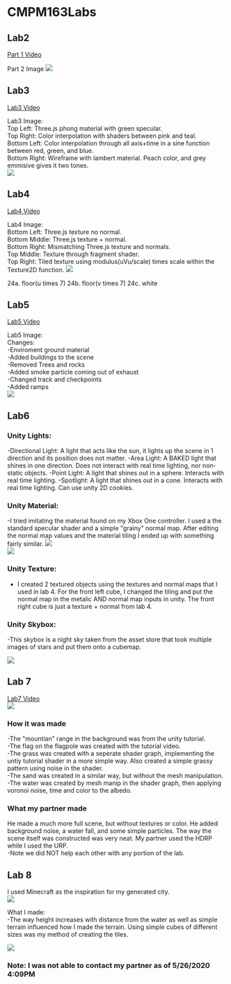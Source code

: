 # CMPM163Labs
 
## Lab2

 [Part 1 Video](https://drive.google.com/file/d/1fT3sscdZow4fVg__wP3ExCXg0SP7Tm3A/view?usp=sharing)
 
 Part 2 Image
 ![](lab2/part2_Image.png)
 
## Lab3

 [Lab3 Video](https://drive.google.com/file/d/1E-CuMJIc3UTypj7LUvqj61QNifWSzHhe/view?usp=sharing)
 
 Lab3 Image:  
   Top Left: Three.js phong material with green specular.  
   Top Right: Color interpolation with shaders between pink and teal.  
   Bottom Left: Color interpolation through all axis+time in a sine function between red, green, and blue.  
   Bottom Right: Wireframe with lambert material.  Peach color, and grey emmisive gives it two tones.  
 ![](lab3/lab3_Image.png)

  
## Lab4

[Lab4 Video](https://drive.google.com/file/d/1dzP2sAbAOifWZQALaElPy3QV8X_36Vm-/view?usp=sharing)

Lab4 Image:  
   Bottom Left: Three.js texture no normal.  
   Bottom Middle: Three.js texture + normal.  
   Bottom Right: Mismatching Three.js texture and normals.  
   Top Middle: Texture through fragment shader.  
   Top Right: Tiled texture using modulus(uVu/scale) times scale within the Texture2D function.
![](lab4/lab4_Image.png)

24a. floor(u times 7)
24b. floor(v times 7)
24c. white


## Lab5

[Lab5 Video](https://drive.google.com/file/d/1YnSFsufs4y6aAzaPvmLBaPR80eY9wTwb/view?usp=sharing)

Lab5 Image:  
  Changes:  
  -Enviroment ground material  
  -Added buildings to the scene  
  -Removed Trees and rocks  
  -Added smoke particle coming out of exhaust  
  -Changed track and checkpoints  
  -Added ramps  
![](lab5/lab5_Image.png)  


## Lab6

### Unity Lights:
-Directional Light: A light that acts like the sun, it lights up the scene in 1 direction and its position does not matter.
-Area Light: A BAKED light that shines in one direction.  Does not interact with real time lighting, nor non-static objects.
-Point Light: A light that shines out in a sphere. Interacts with real time lighting.
-Spotlight: A light that shines out in a cone. Interacts with real time lighting. Can use unity 2D cookies.

### Unity Material:  
-I tried imitating the material found on my Xbox One controller. I used a the standard specular shader and a simple "grainy" normal map.  After editing the normal map values and the material tiling I ended up with something fairly similar.
![](lab6/Lab6_Image1.png)  
![](lab6/Lab6_Image2.jpg)  

### Unity Texture:
- I created 2 textured objects using the textures and normal maps that I used in lab 4.  For the front left cube, I changed the tiling and put the normal map in the metalic AND normal map inputs in unity.  The front right cube is just a texture + normal from lab 4.

### Unity Skybox:
-This skybox is a night sky taken from the asset store that took multiple images of stars and put them onto a cubemap.

![](lab6/Lab6_Image3.png) 

## Lab 7

[Lab7 Video](https://drive.google.com/file/d/1g-T8Pl7Zk60YR1EN17eN9PK-DUWbB9kP/view?usp=sharing)  
![](lab7/Lab7_Image.png) 
### How it was made  
-The "mountian" range in the background was from the unity tutorial.  
-The flag on the flagpole was created with the tutorial video.  
-The grass was created with a seperate shader graph, implementing the untiy tutorial shader in a more simple way. Also created a simple grassy pattern using noise in the shader.  
-The sand was created in a similar way, but without the mesh manipulation.  
-The water was created by mesh manip in the shader graph, then applying voronoi noise, time and color to the albedo.  

### What my partner made  
He made a much more full scene, but without textures or color. He added background noise, a water fall, and some simple particles.  The way the scene itself was constructed was very neat.  My partner used the HDRP while I used the URP.  
-Note we did NOT help each other with any portion of the lab.  


## Lab 8  
I used Minecraft as the inspiration for my generated city.  
![](lab8/reference_mage.png)  

What I made:  
-The way height increases with distance from the water as well as simple terrain influenced how I made the terrain.  Using simple cubes of different sizes was my method of creating the tiles.

![](lab8/Lab8_Image.png) 

### Note: I was not able to contact my partner as of 5/26/2020 4:09PM 


